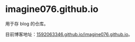 # imagine076.github.io

用于存 blog 的仓库。

目前博客地址：[1592063346.github.io/imagine076.github.io](https://1592063346.github.io/imagine076.github.io/)。

[TODO]: 待写更多的内容。